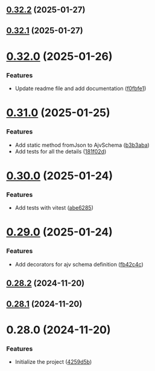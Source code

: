 

## [0.32.2](https://github.com/sirraminyavari/ajv-ts-schema/compare/0.32.1...0.32.2) (2025-01-27)

## [0.32.1](https://github.com/sirraminyavari/ajv-ts-schema/compare/0.32.0...0.32.1) (2025-01-27)

# [0.32.0](https://github.com/sirraminyavari/ajv-ts-schema/compare/0.31.0...0.32.0) (2025-01-26)


### Features

* Update readme file and add documentation ([f0fbfe1](https://github.com/sirraminyavari/ajv-ts-schema/commit/f0fbfe15e5dc78a8d6647ef0c780952da64c132e))

# [0.31.0](https://github.com/sirraminyavari/ajv-ts-schema/compare/0.30.0...0.31.0) (2025-01-25)


### Features

* Add static method fromJson to AjvSchema ([b3b3aba](https://github.com/sirraminyavari/ajv-ts-schema/commit/b3b3aba0b349414f22b5b313f7b931cf8cf67fd4))
* Add tests for all the details ([181f02d](https://github.com/sirraminyavari/ajv-ts-schema/commit/181f02ddcc4d3e590996be94e0b8341d2512a543))

# [0.30.0](https://github.com/sirraminyavari/ajv-ts-schema/compare/0.29.0...0.30.0) (2025-01-24)


### Features

* Add tests with vitest ([abe6285](https://github.com/sirraminyavari/ajv-ts-schema/commit/abe628579be5c60d55f5fbb0836027a7459dedbf))

# [0.29.0](https://github.com/sirraminyavari/ajv-ts-schema/compare/0.28.2...0.29.0) (2025-01-24)


### Features

* Add decorators for ajv schema definition ([fb42c4c](https://github.com/sirraminyavari/ajv-ts-schema/commit/fb42c4c98589f3d95b5d32f50579b54a825d3da6))

## [0.28.2](https://github.com/sirraminyavari/ajv-ts-schema/compare/0.28.1...0.28.2) (2024-11-20)

## [0.28.1](https://github.com/sirraminyavari/ajv-ts-schema/compare/0.28.0...0.28.1) (2024-11-20)

# 0.28.0 (2024-11-20)


### Features

* Initialize the project ([4259d5b](https://github.com/sirraminyavari/ajv-ts-schema/commit/4259d5b36b34a7f61647b0e1fbcb7a7845e20abf))
